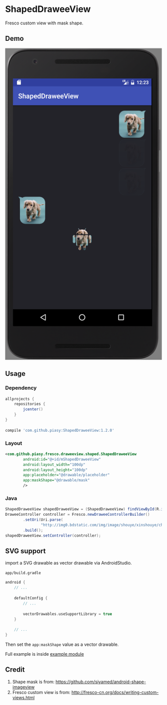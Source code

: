 # ShapedDraweeView

Fresco custom view with mask shape.

## Demo

![demo](art/shaped_drawee_view_demo.png)

## Usage

### Dependency

``` gradle
allprojects {
    repositories {
        jcenter()
    }
}

compile 'com.github.piasy:ShapedDraweeView:1.2.0'
```

### Layout

``` xml
<com.github.piasy.fresco.draweeview.shaped.ShapedDraweeView
        android:id="@+id/mShapedDraweeView"
        android:layout_width="100dp"
        android:layout_height="100dp"
        app:placeholder="@drawable/placeholder"
        app:maskShape="@drawable/mask"
        />
```

### Java

``` java
ShapedDraweeView shapedDraweeView = (ShapedDraweeView) findViewById(R.id.mShapedDraweeView);
DraweeController controller = Fresco.newDraweeControllerBuilder()
        .setUri(Uri.parse(
                "http://img0.bdstatic.com/img/image/shouye/xinshouye/chongwu16830.jpg"))
        .build();
shapedDraweeView.setController(controller);
```

## SVG support

import a SVG drawable as vector drawable via AndroidStudio.

`app/build.gradle`

``` gradle
android {
    // ...

    defaultConfig {
        // ...

        vectorDrawables.useSupportLibrary = true
    }

    // ...
}
```

Then set the `app:maskShape` value as a vector drawable.

Full example is inside [example module](tree/master/example)

## Credit

1. Shape mask is from: https://github.com/siyamed/android-shape-imageview
2. Fresco custom view is from: http://fresco-cn.org/docs/writing-custom-views.html
